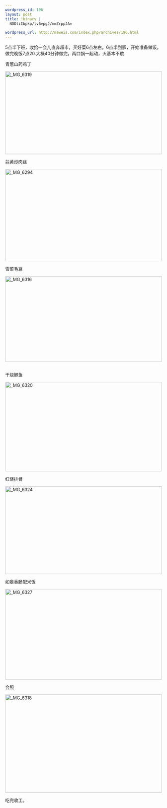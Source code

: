 ```yaml
--- 
wordpress_id: 196
layout: post
title: !binary |
  NDDliIbpkp/lv6vpgJ/mmZrppJA=

wordpress_url: http://maweis.com/index.php/archives/196.html
---
```

<p>5点半下班，收拾一会儿直奔超市，买好菜6点左右，6点半到家，开始准备做饭，做完晚饭7点20.大概40分钟做完，两口锅一起动，火基本不歇</p> <p>青葱山药鸡丁</p> <p><a href="http://maweis.com/m/40_12179/_MG_6319.jpg"><img style="border-right: 0px; border-top: 0px; border-left: 0px; border-bottom: 0px" height="267" alt="_MG_6319" src="http://maweis.com/m/40_12179/_MG_6319_thumb.jpg" width="504" border="0"></a></p> <p>蒜黄炒肉丝</p> <p><a href="http://maweis.com/m/40_12179/_MG_6294.jpg"><img style="border-right: 0px; border-top: 0px; border-left: 0px; border-bottom: 0px" height="297" alt="_MG_6294" src="http://maweis.com/m/40_12179/_MG_6294_thumb.jpg" width="504" border="0"></a></p> <p>雪菜毛豆</p> <p><a href="http://maweis.com/m/40_12179/_MG_6316.jpg"><img style="border-right: 0px; border-top: 0px; border-left: 0px; border-bottom: 0px" height="276" alt="_MG_6316" src="http://maweis.com/m/40_12179/_MG_6316_thumb.jpg" width="504" border="0"></a>&nbsp;</p> <p>干烧鲫鱼</p> <p><a href="http://maweis.com/m/40_12179/_MG_6320.jpg"><img style="border-right: 0px; border-top: 0px; border-left: 0px; border-bottom: 0px" height="288" alt="_MG_6320" src="http://maweis.com/m/40_12179/_MG_6320_thumb.jpg" width="504" border="0"></a></p> <p>红烧排骨</p> <p><a href="http://maweis.com/m/40_12179/_MG_6324.jpg"><img style="border-right: 0px; border-top: 0px; border-left: 0px; border-bottom: 0px" height="283" alt="_MG_6324" src="http://maweis.com/m/40_12179/_MG_6324_thumb.jpg" width="504" border="0"></a></p> <p>如皋香肠配米饭</p> <p><a href="http://maweis.com/m/40_12179/_MG_6327.jpg"><img style="border-right: 0px; border-top: 0px; border-left: 0px; border-bottom: 0px" height="292" alt="_MG_6327" src="http://maweis.com/m/40_12179/_MG_6327_thumb.jpg" width="504" border="0"></a></p> <p>合照</p> <p><a href="http://maweis.com/m/40_12179/_MG_6318.jpg"><img style="border-right: 0px; border-top: 0px; border-left: 0px; border-bottom: 0px" height="316" alt="_MG_6318" src="http://maweis.com/m/40_12179/_MG_6318_thumb.jpg" width="504" border="0"></a></p> <p>吃完收工。</p>

